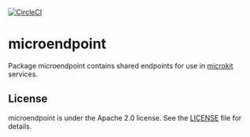[![CircleCI](https://dl.circleci.com/status-badge/img/gh/giantswarm/microendpoint/tree/main.svg?style=svg)](https://dl.circleci.com/status-badge/redirect/gh/giantswarm/microendpoint/tree/main)

# microendpoint

Package microendpoint contains shared endpoints for use in
[microkit](https://github.com/giantswarm/microkit) services.

## License

microendpoint is under the Apache 2.0 license. See the [LICENSE](LICENSE) file for
details.
